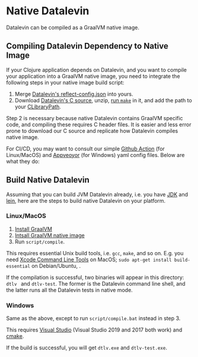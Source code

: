 # Native Datalevin

Datalevin can be compiled as a GraalVM native image.

## Compiling Datalevin Dependency to Native Image

If your Clojure application depends on Datalevin, and you want to compile your
application into a GraalVM native image, you need to integrate the following
steps in your native image build script:

1. Merge [Datalevin's
   reflect-config.json](https://github.com/juji-io/datalevin/releases/download/0.4.24/reflect-config.json)
   into yours.
2. Download [Datalevin's C
   source](https://github.com/juji-io/datalevin/releases/download/0.4.24/datalevin-c-source-0.4.24.zip),
   unzip, [run
   `make`](https://github.com/juji-io/datalevin/blob/25acc097b07ca48626b628849a2c937d755b980c/native/script/compile#L19)
   in it, and add the path to your
   [CLibraryPath](https://github.com/juji-io/datalevin/blob/25acc097b07ca48626b628849a2c937d755b980c/native/script/compile#L34).


Step 2 is necessary because native Datalevin contains GraalVM specific code, and
compiling these requires C header files. It is easier and less
error prone to download our C source and replicate how Datalevin compiles native
image.

For CI/CD, you may want to consult our simple [Github
Action](https://github.com/juji-io/datalevin/blob/master/.github/workflows/release.binaries.yml)
(for Linux/MacOS) and
[Appveoyor](https://github.com/juji-io/datalevin/blob/master/appveyor.yml) (for
Windows) yaml config files. Below are what they do:

## Build Native Datalevin

Assuming that you can build JVM Datalevin already, i.e. you have [JDK](https://openjdk.java.net/) and [lein](https://leiningen.org/), here are the steps to build native Datalevin on your platform.

### Linux/MacOS

1. [Install GraalVM](https://www.graalvm.org/docs/getting-started/#install-graalvm)
2. [Intsall GraalVM native image](https://www.graalvm.org/reference-manual/native-image/)
3. Run `script/compile`.

This requires essential Unix build tools, i.e. `gcc`, `make`, and so on. E.g.
you need [Xcode Command Line Tools](https://developer.apple.com/xcode/) on
MacOS; `sudo apt-get install build-essential` on Debian/Ubuntu, .

If the compilation is successful, two binaries will appear in this directory:
`dtlv ` and `dtlv-test`. The former is the Datalevin command line shell, and the latter runs all the Datalevin tests in native mode.

### Windows

Same as the above, except to run `script/compile.bat` instead in step 3.

This requires [Visual
Studio](https://visualstudio.microsoft.com/vs/older-downloads/) (Visual
Studio 2019 and 2017 both work) and [cmake](https://cmake.org/).

If the build is successful, you will get `dtlv.exe` and `dtlv-test.exe`.
